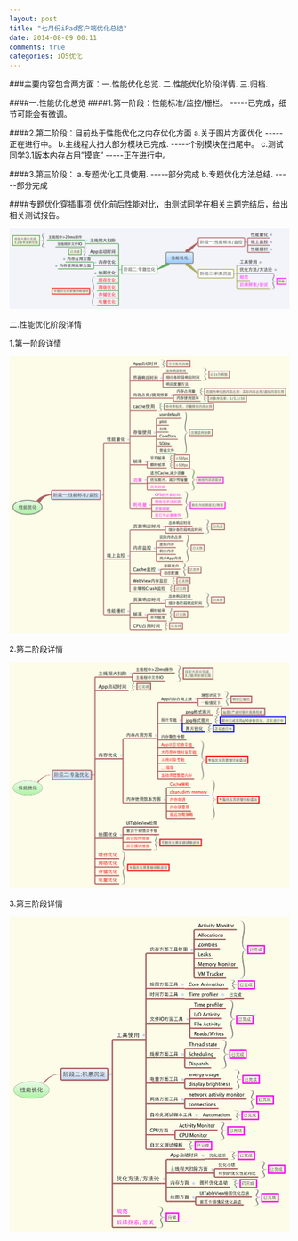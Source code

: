```yaml
---
layout: post
title: "七月份iPad客户端优化总结"
date: 2014-08-09 00:11
comments: true
categories: iOS优化
---
```


###主要内容包含两方面：一.性能优化总览. 二.性能优化阶段详情. 三.归档.

####一.性能优化总览
####1.第一阶段：性能标准/监控/栅栏。		-----已完成，细节可能会有微调。

####2.第二阶段：目前处于性能优化之内存优化方面
	a.关于图片方面优化						-----正在进行中。
	b.主线程大扫大部分模块已完成.			-----个别模块在扫尾中。
	c.测试同学3.1版本内存占用”摸底”		-----正在进行中。

####3.第三阶段：
		 a.专题优化工具使用.				-----部分完成
		 b.专题优化方法总结.				-----部分完成
		 
####专题优化穿插事项
	优化前后性能对比，由测试同学在相关主题完结后，给出相关测试报告。
	
![image](/images/post/2014-08-09-qi-yue-fen-ipad-tao-bao-ke-hu-duan-you-hua-zong-jie/performance-optimization-overview.png)


二.性能优化阶段详情

1.第一阶段详情

![image](/images/post/2014-08-09-qi-yue-fen-ipad-tao-bao-ke-hu-duan-you-hua-zong-jie/xingnengyouhuajiduan-yi-xingneng-zhibiao-jiankong.png)

2.第二阶段详情

![image](/images/post/2014-08-09-qi-yue-fen-ipad-tao-bao-ke-hu-duan-you-hua-zong-jie/xingnengyouhuajiduan-er-zhuantiyouhua.png)

3.第三阶段详情

![image](/images/post/2014-08-09-qi-yue-fen-ipad-tao-bao-ke-hu-duan-you-hua-zong-jie/xingnengyouhuajiduan-shan-chendian-jilei.png)
